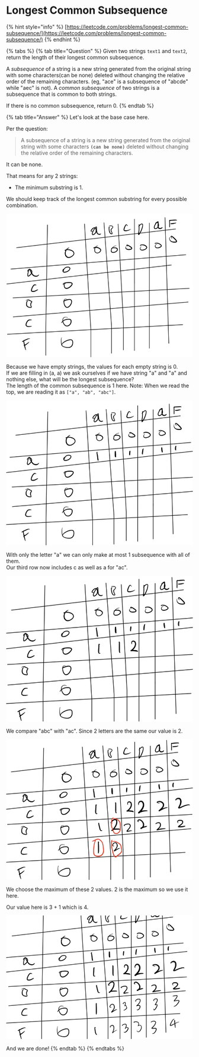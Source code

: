 # Longest Common Subsequence

{% hint style="info" %}
[https://leetcode.com/problems/longest-common-subsequence/](https://leetcode.com/problems/longest-common-subsequence/)
{% endhint %}

{% tabs %}
{% tab title="Question" %}
Given two strings `text1` and `text2`, return the length of their longest common subsequence.

A _subsequence_ of a string is a new string generated from the original string with some characters\(can be none\) deleted without changing the relative order of the remaining characters. \(eg, "ace" is a subsequence of "abcde" while "aec" is not\). A _common subsequence_ of two strings is a subsequence that is common to both strings.

If there is no common subsequence, return 0.
{% endtab %}

{% tab title="Answer" %}
Let's look at the base case here.

Per the question:

> A subsequence of a string is a new string generated from the original string with some characters **`(can be none)`** deleted without changing the relative order of the remaining characters.

It can be none.

That means for any 2 strings:

* The minimum substring is 1.

We should keep track of the longest common substring for every possible combination.

![](../../.gitbook/assets/image%20%2812%29.png)

Because we have empty strings, the values for each empty string is 0.  
If we are filling in \(a, a\) we ask ourselves if we have string "a" and "a" and nothing else, what will be the longest subsequence?  
The length of the common subsequence is 1 here. Note: When we read the top, we are reading it as `["a", "ab", "abc"]`.

![](../../.gitbook/assets/image%20%2815%29.png)

With only the letter "a" we can only make at most 1 subsequence with all of them.  
Our third row now includes c as well as a for "ac".

![](../../.gitbook/assets/image%20%2814%29.png)

We compare "abc" with "ac". Since 2 letters are the same our value is 2.

![](../../.gitbook/assets/image%20%2811%29.png)

We choose the maximum of these 2 values. 2 is the maximum so we use it here.

Our value here is 3 + 1 which is 4.

![](../../.gitbook/assets/image%20%288%29.png)

And we are done!
{% endtab %}
{% endtabs %}

